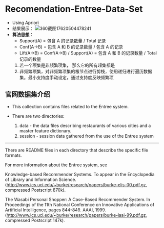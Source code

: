 # Recomendation-Entree-Data-Set
- Using Apriori
- 结果展示：
  ![360截图17620504478241](https://user-images.githubusercontent.com/84648756/146302352-39eab016-94fe-4332-a018-c52e55957348.png)
 - **算法思想：**
    - Support(A) = 包含 A 的记录数量 / Total 记录
    - Conf(A->B) = 包含 A 和 B 的记录数量 / 包含 A 的记录
    - Lift(A->B) = Conf(A->B) / Support(A) = 包含 A 和 B 的记录数量 / Total 记录的数量
    1. 若一个项集是非频繁项集， 那么它的所有超集都是
    2. 非频繁项集，对非频繁项集的根节点进行剪枝，使用递归进行遍历数据集。最小支持度手动设定，通过支持度反映频繁项

  
## 官网数据集介绍
  - This collection contains files related to the Entree system.
  - There are two directories:

    1. data 	- the data files describing restaurants of various cities and a master feature dictionary.
    2. session - session data gathered from the use of the Entree system
---

  There are README files in each directory that describe the specific file formats.

  For more information about the Entree system, see

  Knowledge-based Recommender Systems. To appear in the Encyclopedia of Library and Information Science.
  (http://www.ics.uci.edu/~burke/research/papers/burke-elis-00.pdf.gz, compressed Postscript 870k).

  The Wasabi Personal Shopper: A Case-Based Recommender System. In Proceedings of the 11th National
  Conference on Innovative Applications of Artificial Intelligence, pages 844-849. AAAI, 1999. 
  (http://www.ics.uci.edu/~burke/research/papers/burke-iaai-99.pdf.gz, compressed Postscript 147k).

